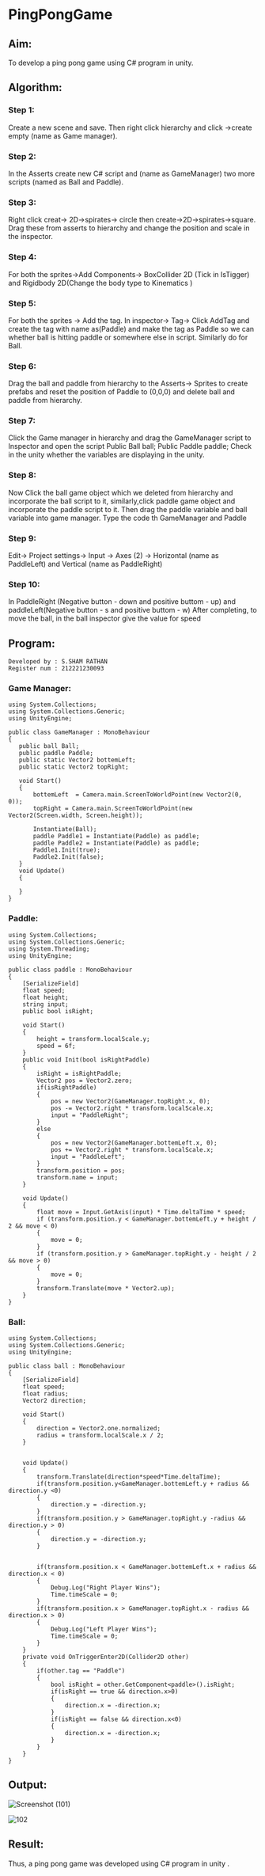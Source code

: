 # PingPongGame

## Aim:
To develop a ping pong game using C# program in unity.

## Algorithm:
### Step 1:
Create a new scene and save. Then right click hierarchy and click ->create empty (name as Game manager).
### Step 2:
In the Asserts create new C# script and (name as GameManager) two more scripts (named as Ball and Paddle).
### Step 3:
Right click creat-> 2D->spirates-> circle then create->2D->spirates->square. Drag these from asserts to hierarchy and change the position and scale in the inspector.
### Step 4:
For both the sprites->Add Components-> BoxCollider 2D (Tick in IsTigger) and Rigidbody 2D(Change the body type to Kinematics )
### Step 5:
For both the sprites -> Add the tag. In inspector-> Tag-> Click AddTag and create the tag with name as(Paddle) and make the tag as Paddle so we can whether ball is hitting paddle or somewhere else in script. Similarly do for Ball.
### Step 6:
Drag the ball and paddle from hierarchy to the Asserts-> Sprites to create prefabs and reset the position of Paddle to (0,0,0) and delete ball and paddle from hierarchy.
### Step 7:
Click the Game manager in hierarchy and drag the GameManager script to Inspector and open the script
Public Ball ball;
Public Paddle paddle;
Check in the unity whether the variables are displaying in the unity.
### Step 8:
Now Click the ball game object which we deleted from hierarchy and incorporate the ball script to it, similarly,click paddle game object and incorporate the paddle script to it. Then drag the paddle variable and ball variable into game manager.
Type the code th GameManager and Paddle
### Step 9:
Edit-> Project settings-> Input -> Axes (2) -> Horizontal (name as PaddleLeft) and Vertical (name as PaddleRight)
### Step 10:
In PaddleRight (Negative button - down and positive buttom - up) and paddleLeft(Negative button - s and positive buttom - w)
 After completing, to move the ball, in the ball inspector give the value for speed
 
 ## Program:
 ```
 Developed by : S.SHAM RATHAN
 Register num : 212221230093
 ```
 ### Game Manager:
 ```
using System.Collections;
using System.Collections.Generic;
using UnityEngine;

public class GameManager : MonoBehaviour
{
    public ball Ball;
    public paddle Paddle;
    public static Vector2 bottemLeft;
    public static Vector2 topRight;
    
    void Start()
    { 
        bottemLeft  = Camera.main.ScreenToWorldPoint(new Vector2(0, 0));  
        topRight = Camera.main.ScreenToWorldPoint(new Vector2(Screen.width, Screen.height));

        Instantiate(Ball);
        paddle Paddle1 = Instantiate(Paddle) as paddle;
        paddle Paddle2 = Instantiate(Paddle) as paddle;
        Paddle1.Init(true);
        Paddle2.Init(false);
    }
    void Update()
    {
        
    }
}
```
### Paddle:
```
using System.Collections;
using System.Collections.Generic;
using System.Threading;
using UnityEngine;

public class paddle : MonoBehaviour
{
    [SerializeField]
    float speed;
    float height;
    string input;
    public bool isRight;
   
    void Start()
    {
        height = transform.localScale.y;
        speed = 6f;
    }
    public void Init(bool isRightPaddle)
    {
        isRight = isRightPaddle;
        Vector2 pos = Vector2.zero;
        if(isRightPaddle)
        {
            pos = new Vector2(GameManager.topRight.x, 0);
            pos -= Vector2.right * transform.localScale.x;
            input = "PaddleRight";
        }
        else
        {
            pos = new Vector2(GameManager.bottemLeft.x, 0);
            pos += Vector2.right * transform.localScale.x;
            input = "PaddleLeft";
        }
        transform.position = pos;
        transform.name = input;
    }
    
    void Update()
    {
        float move = Input.GetAxis(input) * Time.deltaTime * speed;
        if (transform.position.y < GameManager.bottemLeft.y + height / 2 && move < 0)
        {
            move = 0;
        }
        if (transform.position.y > GameManager.topRight.y - height / 2 && move > 0)
        {
            move = 0;
        }
        transform.Translate(move * Vector2.up);
    }
}

```
### Ball:
```
using System.Collections;
using System.Collections.Generic;
using UnityEngine;

public class ball : MonoBehaviour
{
    [SerializeField]
    float speed;
    float radius;
    Vector2 direction;
   
    void Start()
    {
        direction = Vector2.one.normalized;
        radius = transform.localScale.x / 2;
    }

    
    void Update()
    {
        transform.Translate(direction*speed*Time.deltaTime);
        if(transform.position.y<GameManager.bottemLeft.y + radius && direction.y <0)
        {
            direction.y = -direction.y;
        }
        if(transform.position.y > GameManager.topRight.y -radius && direction.y > 0)
        {
            direction.y = -direction.y;
        }

       
        if(transform.position.x < GameManager.bottemLeft.x + radius && direction.x < 0)
        {
            Debug.Log("Right Player Wins");
            Time.timeScale = 0;
        }
        if(transform.position.x > GameManager.topRight.x - radius && direction.x > 0)
        {
            Debug.Log("Left Player Wins");
            Time.timeScale = 0;
        }
    }
    private void OnTriggerEnter2D(Collider2D other)
    {
        if(other.tag == "Paddle")
        {
            bool isRight = other.GetComponent<paddle>().isRight;
            if(isRight == true && direction.x>0)
            {
                direction.x = -direction.x;
            }
            if(isRight == false && direction.x<0)
            {
                direction.x = -direction.x;
            }
        }
    }
}

``` 
 ## Output:
 ![Screenshot (101)](https://user-images.githubusercontent.com/93587823/194472715-56d38a2f-e940-49ed-a384-e720d2453ba7.png)

![102](https://user-images.githubusercontent.com/93587823/194473561-9bbf0b1c-b70c-458b-83ee-220d977c389f.png)

 
 ## Result:
 Thus, a ping pong game was developed using C# program in unity .

